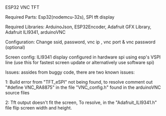 ESP32 VNC TFT

Required Parts: Esp32(nodemcu-32s), SPI tft display

Required Libraries: ArduinoJson, ESP32Encoder, Adafruit GFX Library, Adafruit ILI9341, arduinoVNC

Configuration: Change ssid, password, vnc ip , vnc port & vnc password (optional)

Screen config: ILI9341 display configured in hardware spi using esp's VSPI line (use this for fastest screen update or alternatively use software spi)

Issues: assides from buggy code, there are two known issues:

1: Build error from "TFT_eSPI" not being found, to resolve comment out "#define VNC_RA8875" in the file "VNC_config.h" found in the arduinoVNC source files

2: Tft output doesn't fit the screen, To resolve, in the "Adafruit_ILI9341.h" file flip screen width and height. 
